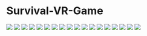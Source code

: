 # Survival-VR-Game
![](/img/CG_3D-Presentation_1.png)
![](/img/CG_3D-Presentation_2.png)
![](/img/CG_3D-Presentation_3.png)
![](/img/CG_3D-Presentation_4.png)
![](/img/CG_3D-Presentation_5.png)
![](/img/CG_3D-Presentation_6.png)
![](/img/CG_3D-Presentation_7.png)
![](/img/CG_3D-Presentation_8.png)
![](/img/CG_3D-Presentation_9.png)
![](/img/CG_3D-Presentation_10.png)
![](/img/CG_3D-Presentation_11.png)
![](/img/CG_3D-Presentation_12.png)
![](/img/CG_3D-Presentation_13.png)
![](/img/CG_3D-Presentation_14.png)
![](/img/CG_3D-Presentation_15.png)
![](/img/CG_3D-Presentation_16.png)
![](/img/CG_3D-Presentation_17.png)
![](/img/CG_3D-Presentation_18.png)
